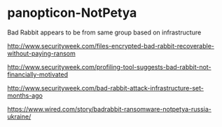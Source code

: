 # panopticon-NotPetya

Bad Rabbit appears to be from same group based on infrastructure

http://www.securityweek.com/files-encrypted-bad-rabbit-recoverable-without-paying-ransom

http://www.securityweek.com/profiling-tool-suggests-bad-rabbit-not-financially-motivated

http://www.securityweek.com/bad-rabbit-attack-infrastructure-set-months-ago

https://www.wired.com/story/badrabbit-ransomware-notpetya-russia-ukraine/
